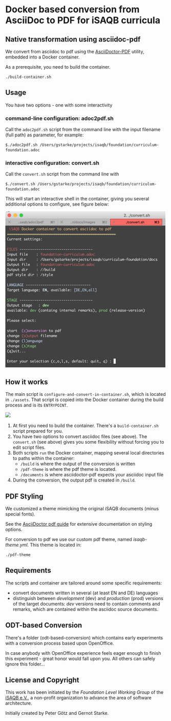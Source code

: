 # Docker based conversion from AsciiDoc to PDF for iSAQB curricula


## Native transformation using asciidoc-pdf

We convert from asciidoc to pdf using the [AsciiDoctor-PDF](https://asciidoctor.org/docs/asciidoctor-pdf) utility, embedded into a Docker container.

As a prerequisite, you need to build the container.

    ./build-container.sh

## Usage

You have two options - one with some interactivity
### command-line configuration: adoc2pdf.sh
Call the `adoc2pdf.sh` script from the command line with the input filename (full path) as parameter, for example:

    $./adoc2pdf.sh /Users/gstarke/projects/isaqb/foundation/curriculum-foundation.adoc


### interactive configuration: convert.sh
Call the `convert.sh` script from the command line with

    $./convert.sh /Users/gstarke/projects/isaqb/foundation/curriculum-foundation.adoc

This will start an interactive shell in the container, giving you several additional options to configure, see figure below:

![](documentation/interactive-configuration.png)

## How it works

The main script is `configure-and-convert-in-container.sh`, which is located in `./assets`. That script is copied into the Docker container during the build process and is its `ENTRYPOINT`.

![](documentation/adoc2pdf-docker-overview.png)

1. At first you need to build the container. There's a `build-container.sh` script prepared for you.
2. You have two options to convert asciidoc files (see above). The `convert.sh` (see above) gives you some flexibility without forcing you to edit script files.
3. Both scripts `run` the Docker container, mapping several local directories to paths within the container:
    * `/build` is where the output of the conversion is written
    * `/pdf-theme` is where the pdf theme is located.
    * `/documents` is where asciidoctor-pdf expects your asciidoc input file
4. During the conversion, the output pdf is created in `/build`.


## PDF Styling

We customized a theme mimicking the original iSAQB documents (minus special fonts).

See the [AsciiDoctor pdf guide](https://github.com/asciidoctor/asciidoctor-pdf/blob/master/docs/theming-guide.adoc) for extensive documentation on styling options.

For conversion to pdf we use our custom pdf theme, named *isaqb-theme.yml*. This theme is located in:

    ./pdf-theme


## Requirements

The scripts and container are tailored around some specific requirements:

* convert documents written in several (at least EN and DE) languages
* distinguish between _development_ (dev) and _production_ (prod) versions of the target documents: _dev_ versions need to contain comments and remarks, which are contained within the asciidoc source documents.

## ODT-based Conversion

There's a folder (odt-based-conversion) which contains early experiments with a conversion process based upon OpenOffice.

In case anybody with OpenOffice experience feels eager enough to finish this experiment - great honor would fall upon you.
All others can safely ignore this folder...

## License and Copyright

This work has been initiated by the _Foundation Level Working Group_ of the [iSAQB e.V.](https://isaqb.org),
a non-profit organization to advance the area of software architecture.

Initially created by Peter Götz and Gernot Starke.

